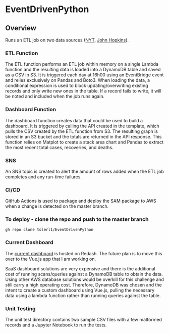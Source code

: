 # EventDrivenPython

## Overview
Runs an ETL job on two data sources ([NYT](https://github.com/nytimes/covid-19-data/blob/master/us.csv?opt_id=oeu1600284808955r0.2700974837928787), [John Hopkins](https://raw.githubusercontent.com/datasets/covid-19/master/data/time-series-19-covid-combined.csv?opt_id=oeu1600284808955r0.2700974837928787)).


### ETL Function
The ETL function performs an ETL job within memory on a single Lambda function and the resulting data is loaded into a DynamoDB table and saved as a CSV in S3. It is triggered each day at 16h00 using an EventBridge event and relies exclusively on Pandas and Boto3.
When loading the data, a conditional expression is used to block updating/overwriting existing records and only write new ones in the table. If a record fails to write, it will be noted and included when the job runs again.


### Dashboard Function
The dashboard function creates data that could be used to build a dashboard. It is triggered by calling the API created in the template, which pulls the CSV created by the ETL function from S3. The resulting graph is stored in an S3 bucket and the totals are returned in the API response. 
This function relies on Matplot to create a stack area chart and Pandas to extract the most recent total cases, recoveries, and deaths.

### SNS
An SNS topic is created to alert the amount of rows added when the ETL job completes and any run-time failures.

### CI/CD
GitHub Actions is used to package and deploy the SAM package to AWS when a change is detected on the master branch.

### To deploy - clone the repo and push to the master branch
```
gh repo clone tolerl1/EventDrivenPython
```

### Current Dashboard
The [current dashboard](https://app.redash.io/logan-toler/public/dashboards/bQv4OpTwd8oZ2NHjT31gtjtIFiDayXu1XPK0NbTM) is hosted on Redash. The future plan is to move this over to the Vue.js app that I am working on.

SaaS dashboard solutions are very expensive and there is the additional cost of running scans/queries against a DynamoDB table to obtain the data. Using other AWS database solutions would be overkill for this challenge and still carry a high operating cost. Therefore, DynamoDB was chosen and the intent to create a custom dashboard using Vue.js, pulling the necessary data using a lambda function rather than running queries against the table.

### Unit Testing
The unit test directory contains two sample CSV files with a few malformed records and a Jupyter Notebook to run the tests. 
